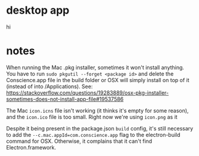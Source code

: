 # desktop app

hi

# notes

When running the Mac .pkg installer, sometimes it won't install anything.  You have to run `sudo pkgutil --forget <package id>` and delete the Conscience.app file in the build folder or OSX will simply install on top of it (instead of into /Applications).  See: https://stackoverflow.com/questions/19283889/osx-pkg-installer-sometimes-does-not-install-app-file#19537586

The Mac `icon.icns` file isn't working (it thinks it's empty for some reason), and the `icon.ico` file is too small.  Right now we're using `icon.png` as it

Despite it being present in the package.json `build` config, it's still necessary to add the `--c.mac.appId=com.conscience.app` flag to the electron-build command for OSX.  Otherwise, it complains that it can't find Electron.framework.


